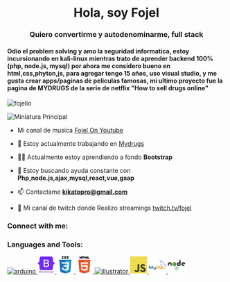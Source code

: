 <h1 align="center">Hola, soy Fojel</h1>
<h3 align="center"><b>Quiero convertirme y autodenominarme, full stack</b><br></h3> <h4> Odio el problem solving y amo la seguridad informatica, estoy incursionando en kali-linux mientras trato de aprender backend 100% (php, node.js, mysql) por ahora me considero bueno en html,css,phyton,js, para agregar tengo 15 años, uso visual studio, y me gusta crear apps/paginas de peliculas famosas, mi ultimo proyecto fue la pagina de MYDRUGS de la serie de netflix "How to sell drugs online"</h4>

<p align="left"> <img src="https://komarev.com/ghpvc/?username=fojelio&label=Profile%20views&color=0e75b6&style=flat" alt="fojelio" /> </p>

![Miniatura Principal](https://user-images.githubusercontent.com/79102693/117207898-e2807300-adca-11eb-8c50-92693bbe4703.png)
- Mi canal de musica [Fojel On Youtube](https://www.youtube.com/channel/UC8ocpLU9yH91-RVUIlKjQNw)

- 🔭 Estoy actualmente trabajando en [Mydrugs](https://github.com/fojelio/Our-room/tree/main)

- 👨‍💻 Actualmente estoy aprendiendo a fondo **Bootstrap**

- 🤝 Estoy buscando ayuda constante con **Php,node.js,ajax,mysql,react,vue,gsap**

- 📫 Contactame **kikatopro@gmail.com**

- 📄 Mi canal de twitch donde Realizo streamings [twitch.tv/fojel](twitch.tv/fojel)

<h3 align="left">Connect with me:</h3>
<p align="left">
  <a href="https://twitter.com/Fojelll" target="blank"></a>
<a href="https://instagram.com/https://www.instagram.com/fojell/" target="blank"></a>
<a href="https://www.youtube.com/c/https://www.youtube.com/channel/uc8ocplu9yh91-rvuilkjqnw" target="blank"></a>
</p>

<h3 align="left">Languages and Tools:</h3>
<p align="left"> <a href="https://www.arduino.cc/" target="_blank"> <img src="https://cdn.worldvectorlogo.com/logos/arduino-1.svg" alt="arduino" width="40" height="40"/> </a> <a href="https://getbootstrap.com" target="_blank"> <img src="https://raw.githubusercontent.com/devicons/devicon/master/icons/bootstrap/bootstrap-plain-wordmark.svg" alt="bootstrap" width="40" height="40"/> </a> <a href="https://www.w3schools.com/css/" target="_blank"> <img src="https://raw.githubusercontent.com/devicons/devicon/master/icons/css3/css3-original-wordmark.svg" alt="css3" width="40" height="40"/> </a> <a href="https://www.w3.org/html/" target="_blank"> <img src="https://raw.githubusercontent.com/devicons/devicon/master/icons/html5/html5-original-wordmark.svg" alt="html5" width="40" height="40"/> </a> <a href="https://www.adobe.com/in/products/illustrator.html" target="_blank"> <img src="https://www.vectorlogo.zone/logos/adobe_illustrator/adobe_illustrator-icon.svg" alt="illustrator" width="40" height="40"/> </a> <a href="https://developer.mozilla.org/en-US/docs/Web/JavaScript" target="_blank"> <img src="https://raw.githubusercontent.com/devicons/devicon/master/icons/javascript/javascript-original.svg" alt="javascript" width="40" height="40"/> </a> <a href="https://www.mysql.com/" target="_blank"> <img src="https://raw.githubusercontent.com/devicons/devicon/master/icons/mysql/mysql-original-wordmark.svg" alt="mysql" width="40" height="40"/> </a> <a href="https://nodejs.org" target="_blank"> <img src="https://raw.githubusercontent.com/devicons/devicon/master/icons/nodejs/nodejs-original-wordmark.svg" alt="nodejs" width="40" height="40"/> </a> </p>

